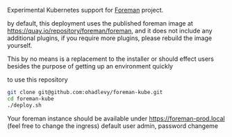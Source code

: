 Experimental Kubernetes support for [Foreman](https://theforeman.org) project.

by default, this deployment uses the published foreman image at https://quay.io/repository/foreman/foreman, and it does not include any additional plugins, if you require more plugins, please rebuild the image yourself.

This by no means is a replacement to the installer or should effect users besides the purpose of getting up an environment quickly

to use this repository
```sh
git clone git@github.com:ohadlevy/foreman-kube.git
cd foreman-kube
./deploy.sh
```

Your foreman instance should be available under https://foreman-prod.local (feel free to change the ingress)
default user admin, password changeme

